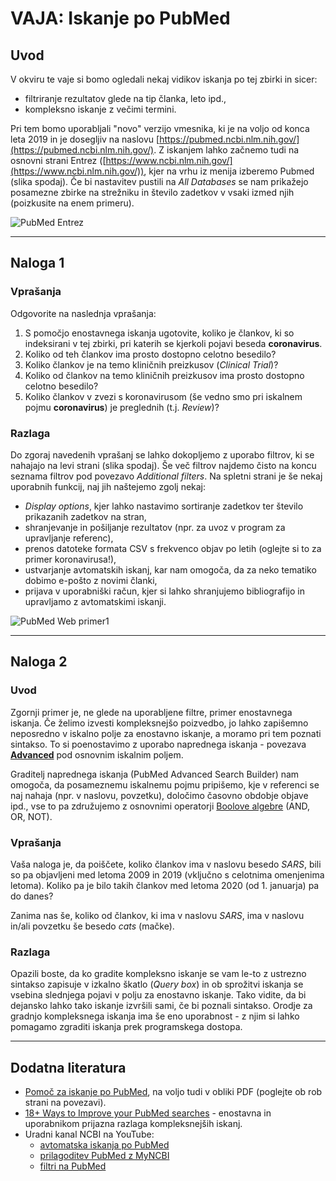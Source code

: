 # VAJA: Iskanje po PubMed

## Uvod
V okviru te vaje si bomo ogledali nekaj vidikov iskanja po tej zbirki in sicer:
* filtriranje rezultatov glede na tip članka, leto ipd.,
* kompleksno iskanje z večimi termini.

Pri tem bomo uporabljali "novo" verzijo vmesnika, ki je na voljo od konca leta 2019 in je dosegljiv na naslovu [https://pubmed.ncbi.nlm.nih.gov/](https://pubmed.ncbi.nlm.nih.gov/). Z iskanjem lahko začnemo tudi na osnovni strani Entrez ([https://www.ncbi.nlm.nih.gov/](https://www.ncbi.nlm.nih.gov/)), kjer na vrhu iz menija izberemo Pubmed (slika spodaj). Če bi nastavitev pustili na *All Databases* se nam prikažejo posamezne zbirke na strežniku in število zadetkov v vsaki izmed njih (poizkusite na enem primeru).

![PubMed Entrez](slike/pubmed_web_entrez.png)

---
## Naloga 1

### Vprašanja
Odgovorite na naslednja vprašanja:
1. S pomočjo enostavnega iskanja ugotovite, koliko je člankov, ki so indeksirani v tej zbirki, pri katerih se kjerkoli pojavi beseda **coronavirus**.
2. Koliko od teh člankov ima prosto dostopno celotno besedilo?
3. Koliko člankov je na temo kliničnih preizkusov (*Clinical Trial*)?
4. Koliko od člankov na temo kliničnih preizkusov ima prosto dostopno celotno besedilo?
5. Koliko člankov v zvezi s koronavirusom (še vedno smo pri iskalnem pojmu **coronavirus**) je preglednih (t.j. *Review*)?

### Razlaga
Do zgoraj navedenih vprašanj se lahko dokopljemo z uporabo filtrov, ki se nahajajo na levi strani (slika spodaj). Še več filtrov najdemo čisto na koncu seznama filtrov pod povezavo *Additional filters*. Na spletni strani je še nekaj uporabnih funkcij, naj jih naštejemo zgolj nekaj:
* *Display options*, kjer lahko nastavimo sortiranje zadetkov ter število prikazanih zadetkov na stran,
* shranjevanje in pošiljanje rezultatov (npr. za uvoz v program za upravljanje referenc),
* prenos datoteke formata CSV s frekvenco objav po letih (oglejte si to za primer koronavirusa!),
* ustvarjanje avtomatskih iskanj, kar nam omogoča, da za neko tematiko dobimo e-pošto z novimi članki,
* prijava v uporabniški račun, kjer si lahko shranjujemo bibliografijo in upravljamo z avtomatskimi iskanji.

![PubMed Web primer1](slike/pubmed_web_primer1.png)

---
## Naloga 2

### Uvod
Zgornji primer je, ne glede na uporabljene filtre, primer enostavnega iskanja. Če želimo izvesti kompleksnejšo poizvedbo, jo lahko zapišemno neposredno v iskalno polje za enostavno iskanje, a moramo pri tem poznati sintakso. To si poenostavimo z uporabo naprednega iskanja - povezava [**Advanced**](https://pubmed.ncbi.nlm.nih.gov/advanced/) pod osnovnim iskalnim poljem.

Graditelj naprednega iskanja (PubMed Advanced Search Builder) nam omogoča, da posameznemu iskalnemu pojmu pripišemo, kje v referenci se naj nahaja (npr. v naslovu, povzetku), določimo časovno obdobje objave ipd., vse to pa združujemo z osnovnimi operatorji [Boolove algebre](https://en.wikipedia.org/wiki/Boolean_algebra) (AND, OR, NOT).

### Vprašanja
Vaša naloga je, da poiščete, koliko člankov ima v naslovu besedo *SARS*, bili so pa objavljeni med letoma 2009 in 2019 (vključno s celotnima omenjenima letoma). Koliko pa je bilo takih člankov med letoma 2020 (od 1. januarja) pa do danes?

Zanima nas še, koliko od člankov, ki ima v naslovu *SARS*, ima v naslovu in/ali povzetku še besedo *cats* (mačke).

### Razlaga
Opazili boste, da ko gradite kompleksno iskanje se vam le-to z ustrezno sintakso zapisuje v izkalno škatlo (*Query box*) in ob sprožitvi iskanja se vsebina slednjega pojavi v polju za enostavno iskanje. Tako vidite, da bi dejansko lahko tako iskanje izvršili sami, če bi poznali sintakso. Orodje za gradnjo kompleksnega iskanja ima še eno uporabnost - z njim si lahko pomagamo zgraditi iskanja prek programskega dostopa.

---
## Dodatna literatura

* [Pomoč za iskanje po PubMed](https://www.ncbi.nlm.nih.gov/books/NBK3827/), na voljo tudi v obliki PDF (poglejte ob rob strani na povezavi).
* [18+ Ways to Improve your PubMed searches](https://bitesizebio.com/419/18-ways-to-improve-your-pubmed-searches/) - enostavna in uporabnikom prijazna razlaga kompleksnejših iskanj.
* Uradni kanal NCBI na YouTube:
   * [avtomatska iskanja po PubMed](https://www.youtube.com/watch?v=kXY5P4C_2l4)
   * [prilagoditev PubMed z MyNCBI](https://www.youtube.com/watch?v=mih7gJwd5HI)
   * [filtri na PubMed](https://www.youtube.com/watch?v=696R9GbOyvA)